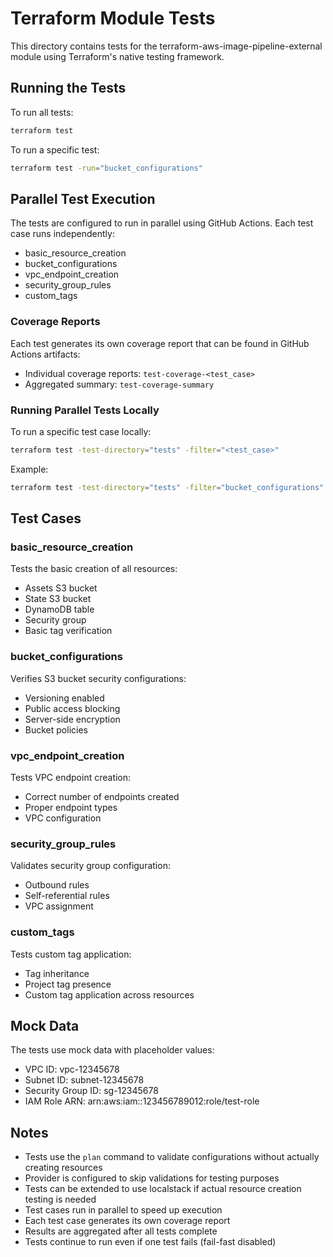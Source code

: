 # Terraform Module Tests

This directory contains tests for the terraform-aws-image-pipeline-external module using Terraform's native testing framework.

## Running the Tests

To run all tests:
```bash
terraform test
```

To run a specific test:
```bash
terraform test -run="bucket_configurations"
```

## Parallel Test Execution

The tests are configured to run in parallel using GitHub Actions. Each test case runs independently:

- basic_resource_creation
- bucket_configurations
- vpc_endpoint_creation
- security_group_rules
- custom_tags

### Coverage Reports

Each test generates its own coverage report that can be found in GitHub Actions artifacts:
- Individual coverage reports: `test-coverage-<test_case>`
- Aggregated summary: `test-coverage-summary`

### Running Parallel Tests Locally

To run a specific test case locally:
```bash
terraform test -test-directory="tests" -filter="<test_case>"
```

Example:
```bash
terraform test -test-directory="tests" -filter="bucket_configurations"
```

## Test Cases

### basic_resource_creation
Tests the basic creation of all resources:
- Assets S3 bucket
- State S3 bucket
- DynamoDB table
- Security group
- Basic tag verification

### bucket_configurations
Verifies S3 bucket security configurations:
- Versioning enabled
- Public access blocking
- Server-side encryption
- Bucket policies

### vpc_endpoint_creation
Tests VPC endpoint creation:
- Correct number of endpoints created
- Proper endpoint types
- VPC configuration

### security_group_rules
Validates security group configuration:
- Outbound rules
- Self-referential rules
- VPC assignment

### custom_tags
Tests custom tag application:
- Tag inheritance
- Project tag presence
- Custom tag application across resources

## Mock Data

The tests use mock data with placeholder values:
- VPC ID: vpc-12345678
- Subnet ID: subnet-12345678
- Security Group ID: sg-12345678
- IAM Role ARN: arn:aws:iam::123456789012:role/test-role

## Notes

- Tests use the `plan` command to validate configurations without actually creating resources
- Provider is configured to skip validations for testing purposes
- Tests can be extended to use localstack if actual resource creation testing is needed
- Test cases run in parallel to speed up execution
- Each test case generates its own coverage report
- Results are aggregated after all tests complete
- Tests continue to run even if one test fails (fail-fast disabled)